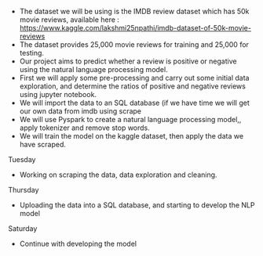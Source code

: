* The dataset we will be using is the IMDB review dataset which has 50k movie reviews, available here : https://www.kaggle.com/lakshmi25npathi/imdb-dataset-of-50k-movie-reviews
* The dataset provides 25,000  movie reviews for training and 25,000 for testing. 
* Our project aims to predict whether a review is positive or negative using the natural language processing model.
* First we will apply some pre-processing and carry out some initial data exploration, and determine the ratios of positive and negative reviews using jupyter notebook. 
* We will import the data to an SQL database (if we have time we will get our own data from imdb using scrape
* We will use Pyspark to create a natural language processing model,, apply tokenizer and remove stop words.
* We will train the model on the kaggle dataset, then apply the data we have scraped.

Tuesday 
* Working on scraping the data, data exploration and cleaning.


Thursday 
* Uploading the data into a SQL database, and starting to develop the NLP model


Saturday 
* Continue with developing the model 
